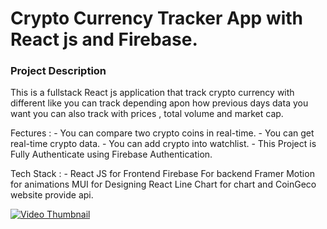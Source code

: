# Crypto Currency Tracker App with React js and Firebase.


### Project Description

This is a fullstack React js application that track crypto currency with different like you can track depending apon how previous 
days data you want you can also track with prices , total volume and market cap.

Fectures : - You can compare two crypto coins in real-time.
           - You can get real-time crypto data.
           - You can add crypto into watchlist.
           - This Project is Fully Authenticate using Firebase Authentication.

Tech Stack : - React JS for Frontend Firebase For backend Framer Motion for animations
               MUI for Designing React Line Chart for chart and CoinGeco website provide api.


[![Video Thumbnail](path/to/thumbnail-image.png)](https://www.youtube.com/watch?v=your-video-id)
